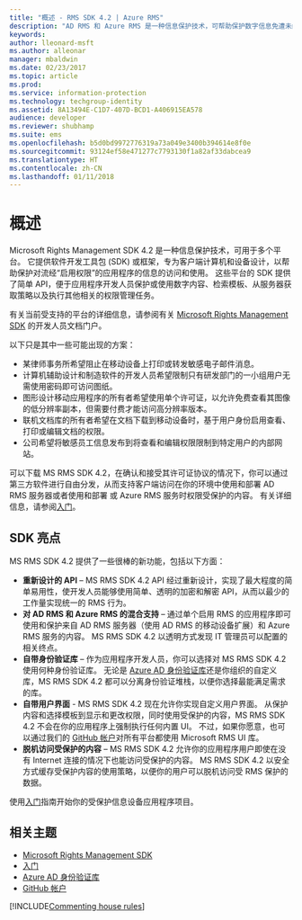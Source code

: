```yaml
---
title: "概述 - RMS SDK 4.2 | Azure RMS"
description: "AD RMS 和 Azure RMS 是一种信息保护技术，可帮助保护数字信息免遭未经授权的使用。"
keywords: 
author: lleonard-msft
ms.author: alleonar
manager: mbaldwin
ms.date: 02/23/2017
ms.topic: article
ms.prod: 
ms.service: information-protection
ms.technology: techgroup-identity
ms.assetid: 8A13494E-C1D7-407D-BCD1-A406915EA578
audience: developer
ms.reviewer: shubhamp
ms.suite: ems
ms.openlocfilehash: b5d0bd9972776319a73a049e3400b394614e8f0e
ms.sourcegitcommit: 93124ef58e471277c7793130f1a82af33dabcea9
ms.translationtype: HT
ms.contentlocale: zh-CN
ms.lasthandoff: 01/11/2018
---
```

# <a name="overview"></a>概述

Microsoft Rights Management SDK 4.2 是一种信息保护技术，可用于多个平台。  它提供软件开发工具包 (SDK) 或框架，专为客户端计算机和设备设计，以帮助保护对流经“启用权限”的应用程序的信息的访问和使用。 这些平台的 SDK 提供了简单 API，便于应用程序开发人员保护或使用数字内容、检索模板、从服务器获取策略以及执行其他相关的权限管理任务。

有关当前受支持的平台的详细信息，请参阅有关 [Microsoft Rights Management SDK](active-directory-rights-management-services-multi-platform-thin-client-sdk-portal.md) 的开发人员文档门户。

以下只是其中一些可能出现的方案：

-   某律师事务所希望阻止在移动设备上打印或转发敏感电子邮件消息。
-   计算机辅助设计和制造软件的开发人员希望限制只有研发部门的一小组用户无需使用密码即可访问图纸。
-   图形设计移动应用程序的所有者希望使用单个许可证，以允许免费查看其图像的低分辨率副本，但需要付费才能访问高分辨率版本。
-   联机文档库的所有者希望在文档下载到移动设备时，基于用户身份启用查看、打印或编辑文档的权限。
-   公司希望将敏感员工信息发布到将查看和编辑权限限制到特定用户的内部网站。

可以下载 MS RMS SDK 4.2，在确认和接受其许可证协议的情况下，你可以通过第三方软件进行自由分发，从而支持客户端访问在你的环境中使用和部署 AD RMS 服务器或者使用和部署 或 Azure RMS 服务时权限受保护的内容。 有关详细信息，请参阅[入门](get-started.md)。

## <a name="sdk-highlights"></a>SDK 亮点


MS RMS SDK 4.2 提供了一些很棒的新功能，包括以下方面：

-   **重新设计的 API** – MS RMS SDK 4.2 API 经过重新设计，实现了最大程度的简单易用性，使开发人员能够使用简单、透明的加密和解密 API，从而以最少的工作量实现统一的 RMS 行为。
-   **对 AD RMS 和 Azure RMS 的混合支持** – 通过单个启用 RMS 的应用程序即可使用和保护来自 AD RMS 服务器（使用 AD RMS 的移动设备扩展）和 Azure RMS 服务的内容。 MS RMS SDK 4.2 以透明方式发现 IT 管理员可以配置的相关终点。
-   **自带身份验证库** – 作为应用程序开发人员，你可以选择对 MS RMS SDK 4.2 使用何种身份验证库。 无论是 [Azure AD 身份验证库](https://msdn.microsoft.com/library/jj573266.aspx)还是你组织的自定义库，MS RMS SDK 4.2 都可以分离身份验证堆栈，以便你选择最能满足需求的库。
-   **自带用户界面** - MS RMS SDK 4.2 现在允许你实现自定义用户界面。 从保护内容和选择模板到显示和更改权限，同时使用受保护的内容，MS RMS SDK 4.2 不会在你的应用程序上强制执行任何内置 UI。 不过，如果你愿意，也可以通过我们的 [GitHub 帐户](https://github.com/AzureAD/)对所有平台都使用 Microsoft RMS UI 库。
-   **脱机访问受保护的内容** – MS RMS SDK 4.2 允许你的应用程序用户即使在没有 Internet 连接的情况下也能访问受保护的内容。 MS RMS SDK 4.2 以安全方式缓存受保护内容的使用策略，以便你的用户可以脱机访问受 RMS 保护的数据。

使用[入门](get-started.md)指南开始你的受保护信息设备应用程序项目。

## <a name="related-topics"></a>相关主题

* [Microsoft Rights Management SDK](active-directory-rights-management-services-multi-platform-thin-client-sdk-portal.md)
* [入门](get-started.md)
* [Azure AD 身份验证库](https://msdn.microsoft.com/en-us/library/jj573266.aspx)
* [GitHub 帐户](https://github.com/AzureAD/)

[!INCLUDE[Commenting house rules](../includes/houserules.md)]
